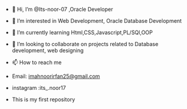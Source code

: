 - 👋 Hi, I’m @Its-noor-07 ,Oracle Developer
- 👀 I’m interested in Web Development, Oracle Database Development 
- 🌱 I’m currently learning Html,CSS,Javascript,PL/SQl,OOP
- 💞️ I’m looking to collaborate on projects related to Database development, web designing
- 📫 How to reach me
- Email: imahnoorirfan25@gmail.com
- instagram :its_.noor17
  
- This is my first repository 
<!---
Its-noor-07/Its-noor-07 is a ✨ special ✨ repository because its `README.md` (this file) appears on your GitHub profile.
You can click the Preview link to take a look at your changes.
--->
